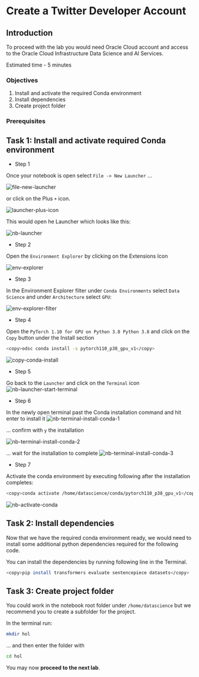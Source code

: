 # Create a Twitter Developer Account

## Introduction

To proceed with the lab you would need Oracle Cloud account and access to the Oracle Cloud Infrastructure Data Science and AI Services.

Estimated time - 5 minutes

### Objectives

1. Install and activate the required Conda environment
2. Install dependencies
3. Create project folder

### Prerequisites

## Task 1: Install and activate required Conda environment

- Step 1

Once your notebook is open select `File -> New Launcher` ...

![file-new-launcher](images/nb-new-launcher.png)

or click on the Plus `+` icon.

![launcher-plus-icon](images/nb-new-launcher-plus-icon.png)

This would open he Launcher which looks like this:

![nb-launcher](images/nb-launcher.png)

- Step 2

Open the `Environment Explorer` by clicking on the Extensions Icon

![env-explorer](images/nb-env-explorer.png)

- Step 3

In the Environment Explorer filter under `Conda Environments` select `Data Science` and under `Architecture` select `GPU`:

![env-explorer-filter](images/nb-env-ex-filter.png)

- Step 4

Open the `PyTorch 1.10 for GPU on Python 3.8
Python 3.8` and click on the `Copy` button under the Install section

```bash
<copy>odsc conda install -s pytorch110_p38_gpu_v1</copy>
```

![copy-conda-install](images/nb-env-ex-install-btn.png)

- Step 5

Go back to the `Launcher` and click on the `Terminal` icon
![nb-launcher-start-terminal](images/nb-launcher-start-terminal.png)

- Step 6

In the newly open terminal past the Conda installation command and hit enter to install it
![nb-terminal-install-conda-1](images/nb-terminal-install-conda-1.png)

... confirm with `y` the installation

![nb-terminal-install-conda-2](images/nb-terminal-install-conda-2.png)

... wait for the installation to complete
![nb-terminal-install-conda-3](images/nb-terminal-install-conda-3.png)

- Step 7

Activate the conda environment by executing following after the installation completes:

```bash
<copy>conda activate /home/datascience/conda/pytorch110_p38_gpu_v1</copy>
```

![nb-activate-conda](images/nb-activate-conda.png)

## Task 2: Install dependencies

Now that we have the required conda environment ready, we would need to install some additional python dependencies required for the following code.

You can install the dependencies by running following line in the Terminal.

```bash
<copy>pip install transformers evaluate sentencepiece datasets</copy>
```

## Task 3: Create project folder

You could work in the notebook root folder under `/home/datascience` but we recommend you to create a subfolder for the project.

In the terminal run:

```bash
mkdir hol
```

... and then enter the folder with

```bash
cd hol
```

You may now **proceed to the next lab**.
